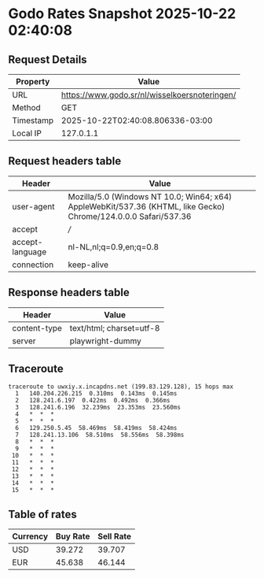 # Godo Rates Snapshot 2025-10-22 02:40:08
## Request Details

| Property | Value |
|----------|-------|
| URL | https://www.godo.sr/nl/wisselkoersnoteringen/ |
| Method | GET |
| Timestamp | 2025-10-22T02:40:08.806336-03:00 |
| Local IP | 127.0.1.1 |
    
## Request headers table

| Header | Value |
|--------|-------|
| user-agent | Mozilla/5.0 (Windows NT 10.0; Win64; x64) AppleWebKit/537.36 (KHTML, like Gecko) Chrome/124.0.0.0 Safari/537.36 |
| accept | */* |
| accept-language | nl-NL,nl;q=0.9,en;q=0.8 |
| connection | keep-alive |

    
## Response headers table
| Header | Value |
|--------|-------|
| content-type | text/html; charset=utf-8 |
| server | playwright-dummy |

## Traceroute 

```
traceroute to uwxiy.x.incapdns.net (199.83.129.128), 15 hops max
  1   140.204.226.215  0.310ms  0.143ms  0.145ms 
  2   128.241.6.197  0.422ms  0.492ms  0.366ms 
  3   128.241.6.196  32.239ms  23.353ms  23.560ms 
  4   *  *  * 
  5   *  *  * 
  6   129.250.5.45  58.469ms  58.419ms  58.424ms 
  7   128.241.13.106  58.510ms  58.556ms  58.398ms 
  8   *  *  * 
  9   *  *  * 
 10   *  *  * 
 11   *  *  * 
 12   *  *  * 
 13   *  *  * 
 14   *  *  * 
 15   *  *  * 

```


## Table of rates

| Currency | Buy Rate | Sell Rate |
|----------|----------|-----------|
| USD | 39.272 | 39.707 |
| EUR | 45.638 | 46.144 |
